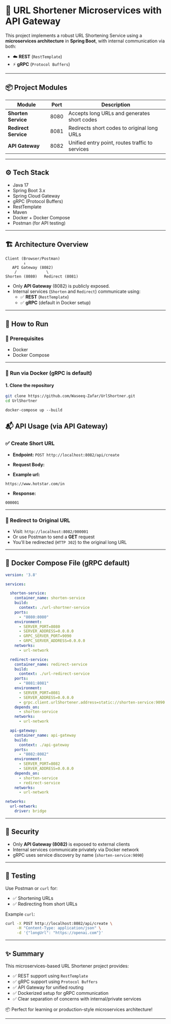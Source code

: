 # 🔗 URL Shortener Microservices with API Gateway

This project implements a robust URL Shortening Service using a **microservices architecture** in **Spring Boot**, with internal communication via both:

- ☁️ **REST** (`RestTemplate`)
- ⚡ **gRPC** (`Protocol Buffers`)

---

## 📦 Project Modules

| Module           | Port | Description                                      |
|------------------|------|--------------------------------------------------|
| **Shorten Service**   | 8080 | Accepts long URLs and generates short codes      |
| **Redirect Service**  | 8081 | Redirects short codes to original long URLs     |
| **API Gateway**       | 8082 | Unified entry point, routes traffic to services |

---

## ⚙️ Tech Stack

- Java 17  
- Spring Boot 3.x  
- Spring Cloud Gateway  
- gRPC (Protocol Buffers)  
- RestTemplate  
- Maven  
- Docker + Docker Compose  
- Postman (for API testing)  

---

## 🏗️ Architecture Overview

```plaintext
Client (Browser/Postman)
        ↓
   API Gateway (8082)
    /             \
Shorten (8080)   Redirect (8081)
```

- Only **API Gateway** (8082) is publicly exposed.
- Internal services (`Shorten` and `Redirect`) communicate using:
  - ✅ **REST** (`RestTemplate`)
  - ✅ **gRPC** (default in Docker setup)

---

## 🚀 How to Run

### 🔧 Prerequisites

- Docker  
- Docker Compose  

---

### 🐳 Run via Docker (gRPC is default)

#### 1. Clone the repository

```bash
git clone https://github.com/Waseeq-Zafar/UrlShortner.git
cd UrlShortner
```

```run:
docker-compose up --build
```

## 📬 API Usage (via API Gateway)

### ✅ Create Short URL

- **Endpoint:** `POST http://localhost:8082/api/create`
- **Request Body:**

- **Example url:**
```raw
https://www.hotstar.com/in
```

- **Response:**

```
000001
```

---

### 🔁 Redirect to Original URL

- Visit: `http://localhost:8082/000001`  
- Or use Postman to send a **GET** request  
- You'll be redirected (`HTTP 302`) to the original long URL

---


## 🐳 Docker Compose File (gRPC default)

```yaml
version: '3.8'

services:

  shorten-service:
    container_name: shorten-service
    build:
      context: ./url-shortner-service
    ports:
      - "8080:8080"
    environment:
      - SERVER_PORT=8080
      - SERVER_ADDRESS=0.0.0.0
      - GRPC_SERVER_PORT=9090
      - GRPC_SERVER_ADDRESS=0.0.0.0
    networks:
      - url-network

  redirect-service:
    container_name: redirect-service
    build:
      context: ./url-redirect-service
    ports:
      - "8081:8081"
    environment:
      - SERVER_PORT=8081
      - SERVER_ADDRESS=0.0.0.0
      - grpc.client.urlShortener.address=static://shorten-service:9090
    depends_on:
      - shorten-service
    networks:
      - url-network

  api-gateway:
    container_name: api-gateway
    build:
      context: ./api-gateway
    ports:
      - "8082:8082"
    environment:
      - SERVER_PORT=8082
      - SERVER_ADDRESS=0.0.0.0
    depends_on:
      - shorten-service
      - redirect-service
    networks:
      - url-network

networks:
  url-network:
    driver: bridge
```

---

## 🔐 Security

- Only **API Gateway (8082)** is exposed to external clients  
- Internal services communicate privately via Docker network  
- gRPC uses service discovery by name (`shorten-service:9090`)

---

## 🧪 Testing

Use Postman or `curl` for:

- ✅ Shortening URLs  
- ✅ Redirecting from short URLs  

Example `curl`:

```bash
curl -X POST http://localhost:8082/api/create \
     -H "Content-Type: application/json" \
     -d '{"longUrl": "https://openai.com"}'
```

---

## ✨ Summary

This microservices-based URL Shortener project provides:

- ✅ REST support using `RestTemplate`  
- ✅ gRPC support using `Protocol Buffers`  
- ✅ API Gateway for unified routing  
- ✅ Dockerized setup for gRPC communication  
- ✅ Clear separation of concerns with internal/private services

📦 Perfect for learning or production-style microservices architecture!

---
